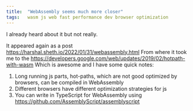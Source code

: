 ```yaml
---
title:  "WebAssembly seems much more closer"
tags:   wasm js web fast performance dev browser optimization
---
```


I already heard about it but not really.

It appeared again as a post https://harshal.sheth.io/2022/01/31/webassembly.html
From where it took me to the https://developers.google.com/web/updates/2019/02/hotpath-with-wasm
Which is awesome and I have some quick notes:

1. Long running js parts, hot-paths, which are not good optimized by browsers, can be compiled in WebAssembly
2. Different browsers have different optimization strategies for js
3. You can write in TypeScript for WebAssembly using 
https://github.com/AssemblyScript/assemblyscript


